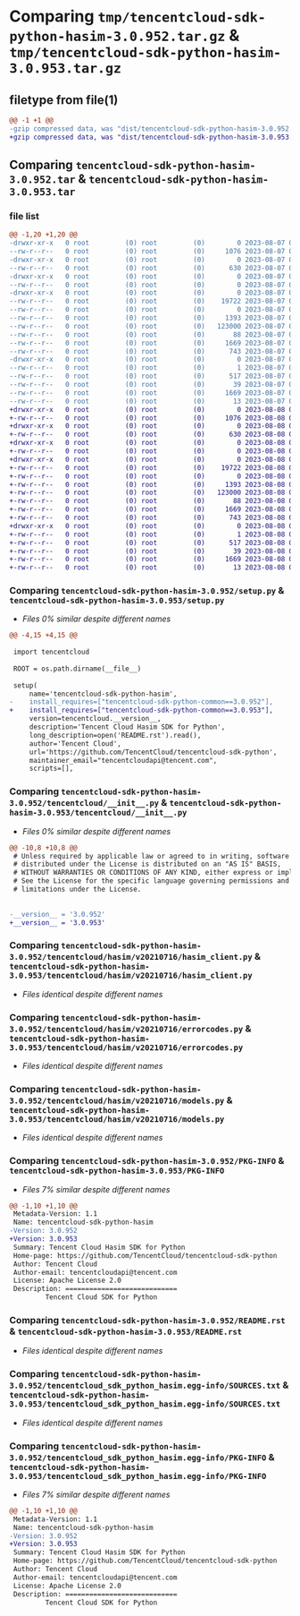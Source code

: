 # Comparing `tmp/tencentcloud-sdk-python-hasim-3.0.952.tar.gz` & `tmp/tencentcloud-sdk-python-hasim-3.0.953.tar.gz`

## filetype from file(1)

```diff
@@ -1 +1 @@
-gzip compressed data, was "dist/tencentcloud-sdk-python-hasim-3.0.952.tar", last modified: Mon Aug  7 08:54:52 2023, max compression
+gzip compressed data, was "dist/tencentcloud-sdk-python-hasim-3.0.953.tar", last modified: Tue Aug  8 00:26:06 2023, max compression
```

## Comparing `tencentcloud-sdk-python-hasim-3.0.952.tar` & `tencentcloud-sdk-python-hasim-3.0.953.tar`

### file list

```diff
@@ -1,20 +1,20 @@
-drwxr-xr-x   0 root         (0) root         (0)        0 2023-08-07 08:54:52.000000 tencentcloud-sdk-python-hasim-3.0.952/
--rw-r--r--   0 root         (0) root         (0)     1076 2023-08-07 08:54:52.000000 tencentcloud-sdk-python-hasim-3.0.952/setup.py
-drwxr-xr-x   0 root         (0) root         (0)        0 2023-08-07 08:54:52.000000 tencentcloud-sdk-python-hasim-3.0.952/tencentcloud/
--rw-r--r--   0 root         (0) root         (0)      630 2023-08-07 08:54:52.000000 tencentcloud-sdk-python-hasim-3.0.952/tencentcloud/__init__.py
-drwxr-xr-x   0 root         (0) root         (0)        0 2023-08-07 08:54:52.000000 tencentcloud-sdk-python-hasim-3.0.952/tencentcloud/hasim/
--rw-r--r--   0 root         (0) root         (0)        0 2023-08-07 08:54:52.000000 tencentcloud-sdk-python-hasim-3.0.952/tencentcloud/hasim/__init__.py
-drwxr-xr-x   0 root         (0) root         (0)        0 2023-08-07 08:54:52.000000 tencentcloud-sdk-python-hasim-3.0.952/tencentcloud/hasim/v20210716/
--rw-r--r--   0 root         (0) root         (0)    19722 2023-08-07 08:54:52.000000 tencentcloud-sdk-python-hasim-3.0.952/tencentcloud/hasim/v20210716/hasim_client.py
--rw-r--r--   0 root         (0) root         (0)        0 2023-08-07 08:54:52.000000 tencentcloud-sdk-python-hasim-3.0.952/tencentcloud/hasim/v20210716/__init__.py
--rw-r--r--   0 root         (0) root         (0)     1393 2023-08-07 08:54:52.000000 tencentcloud-sdk-python-hasim-3.0.952/tencentcloud/hasim/v20210716/errorcodes.py
--rw-r--r--   0 root         (0) root         (0)   123000 2023-08-07 08:54:52.000000 tencentcloud-sdk-python-hasim-3.0.952/tencentcloud/hasim/v20210716/models.py
--rw-r--r--   0 root         (0) root         (0)       88 2023-08-07 08:54:52.000000 tencentcloud-sdk-python-hasim-3.0.952/setup.cfg
--rw-r--r--   0 root         (0) root         (0)     1669 2023-08-07 08:54:52.000000 tencentcloud-sdk-python-hasim-3.0.952/PKG-INFO
--rw-r--r--   0 root         (0) root         (0)      743 2023-08-07 08:54:52.000000 tencentcloud-sdk-python-hasim-3.0.952/README.rst
-drwxr-xr-x   0 root         (0) root         (0)        0 2023-08-07 08:54:52.000000 tencentcloud-sdk-python-hasim-3.0.952/tencentcloud_sdk_python_hasim.egg-info/
--rw-r--r--   0 root         (0) root         (0)        1 2023-08-07 08:54:52.000000 tencentcloud-sdk-python-hasim-3.0.952/tencentcloud_sdk_python_hasim.egg-info/dependency_links.txt
--rw-r--r--   0 root         (0) root         (0)      517 2023-08-07 08:54:52.000000 tencentcloud-sdk-python-hasim-3.0.952/tencentcloud_sdk_python_hasim.egg-info/SOURCES.txt
--rw-r--r--   0 root         (0) root         (0)       39 2023-08-07 08:54:52.000000 tencentcloud-sdk-python-hasim-3.0.952/tencentcloud_sdk_python_hasim.egg-info/requires.txt
--rw-r--r--   0 root         (0) root         (0)     1669 2023-08-07 08:54:52.000000 tencentcloud-sdk-python-hasim-3.0.952/tencentcloud_sdk_python_hasim.egg-info/PKG-INFO
--rw-r--r--   0 root         (0) root         (0)       13 2023-08-07 08:54:52.000000 tencentcloud-sdk-python-hasim-3.0.952/tencentcloud_sdk_python_hasim.egg-info/top_level.txt
+drwxr-xr-x   0 root         (0) root         (0)        0 2023-08-08 00:26:06.000000 tencentcloud-sdk-python-hasim-3.0.953/
+-rw-r--r--   0 root         (0) root         (0)     1076 2023-08-08 00:26:06.000000 tencentcloud-sdk-python-hasim-3.0.953/setup.py
+drwxr-xr-x   0 root         (0) root         (0)        0 2023-08-08 00:26:06.000000 tencentcloud-sdk-python-hasim-3.0.953/tencentcloud/
+-rw-r--r--   0 root         (0) root         (0)      630 2023-08-08 00:26:06.000000 tencentcloud-sdk-python-hasim-3.0.953/tencentcloud/__init__.py
+drwxr-xr-x   0 root         (0) root         (0)        0 2023-08-08 00:26:06.000000 tencentcloud-sdk-python-hasim-3.0.953/tencentcloud/hasim/
+-rw-r--r--   0 root         (0) root         (0)        0 2023-08-08 00:26:06.000000 tencentcloud-sdk-python-hasim-3.0.953/tencentcloud/hasim/__init__.py
+drwxr-xr-x   0 root         (0) root         (0)        0 2023-08-08 00:26:06.000000 tencentcloud-sdk-python-hasim-3.0.953/tencentcloud/hasim/v20210716/
+-rw-r--r--   0 root         (0) root         (0)    19722 2023-08-08 00:26:06.000000 tencentcloud-sdk-python-hasim-3.0.953/tencentcloud/hasim/v20210716/hasim_client.py
+-rw-r--r--   0 root         (0) root         (0)        0 2023-08-08 00:26:06.000000 tencentcloud-sdk-python-hasim-3.0.953/tencentcloud/hasim/v20210716/__init__.py
+-rw-r--r--   0 root         (0) root         (0)     1393 2023-08-08 00:26:06.000000 tencentcloud-sdk-python-hasim-3.0.953/tencentcloud/hasim/v20210716/errorcodes.py
+-rw-r--r--   0 root         (0) root         (0)   123000 2023-08-08 00:26:06.000000 tencentcloud-sdk-python-hasim-3.0.953/tencentcloud/hasim/v20210716/models.py
+-rw-r--r--   0 root         (0) root         (0)       88 2023-08-08 00:26:06.000000 tencentcloud-sdk-python-hasim-3.0.953/setup.cfg
+-rw-r--r--   0 root         (0) root         (0)     1669 2023-08-08 00:26:06.000000 tencentcloud-sdk-python-hasim-3.0.953/PKG-INFO
+-rw-r--r--   0 root         (0) root         (0)      743 2023-08-08 00:26:06.000000 tencentcloud-sdk-python-hasim-3.0.953/README.rst
+drwxr-xr-x   0 root         (0) root         (0)        0 2023-08-08 00:26:06.000000 tencentcloud-sdk-python-hasim-3.0.953/tencentcloud_sdk_python_hasim.egg-info/
+-rw-r--r--   0 root         (0) root         (0)        1 2023-08-08 00:26:06.000000 tencentcloud-sdk-python-hasim-3.0.953/tencentcloud_sdk_python_hasim.egg-info/dependency_links.txt
+-rw-r--r--   0 root         (0) root         (0)      517 2023-08-08 00:26:06.000000 tencentcloud-sdk-python-hasim-3.0.953/tencentcloud_sdk_python_hasim.egg-info/SOURCES.txt
+-rw-r--r--   0 root         (0) root         (0)       39 2023-08-08 00:26:06.000000 tencentcloud-sdk-python-hasim-3.0.953/tencentcloud_sdk_python_hasim.egg-info/requires.txt
+-rw-r--r--   0 root         (0) root         (0)     1669 2023-08-08 00:26:06.000000 tencentcloud-sdk-python-hasim-3.0.953/tencentcloud_sdk_python_hasim.egg-info/PKG-INFO
+-rw-r--r--   0 root         (0) root         (0)       13 2023-08-08 00:26:06.000000 tencentcloud-sdk-python-hasim-3.0.953/tencentcloud_sdk_python_hasim.egg-info/top_level.txt
```

### Comparing `tencentcloud-sdk-python-hasim-3.0.952/setup.py` & `tencentcloud-sdk-python-hasim-3.0.953/setup.py`

 * *Files 0% similar despite different names*

```diff
@@ -4,15 +4,15 @@
 
 import tencentcloud
 
 ROOT = os.path.dirname(__file__)
 
 setup(
     name='tencentcloud-sdk-python-hasim',
-    install_requires=["tencentcloud-sdk-python-common==3.0.952"],
+    install_requires=["tencentcloud-sdk-python-common==3.0.953"],
     version=tencentcloud.__version__,
     description='Tencent Cloud Hasim SDK for Python',
     long_description=open('README.rst').read(),
     author='Tencent Cloud',
     url='https://github.com/TencentCloud/tencentcloud-sdk-python',
     maintainer_email="tencentcloudapi@tencent.com",
     scripts=[],
```

### Comparing `tencentcloud-sdk-python-hasim-3.0.952/tencentcloud/__init__.py` & `tencentcloud-sdk-python-hasim-3.0.953/tencentcloud/__init__.py`

 * *Files 0% similar despite different names*

```diff
@@ -10,8 +10,8 @@
 # Unless required by applicable law or agreed to in writing, software
 # distributed under the License is distributed on an "AS IS" BASIS,
 # WITHOUT WARRANTIES OR CONDITIONS OF ANY KIND, either express or implied.
 # See the License for the specific language governing permissions and
 # limitations under the License.
 
 
-__version__ = '3.0.952'
+__version__ = '3.0.953'
```

### Comparing `tencentcloud-sdk-python-hasim-3.0.952/tencentcloud/hasim/v20210716/hasim_client.py` & `tencentcloud-sdk-python-hasim-3.0.953/tencentcloud/hasim/v20210716/hasim_client.py`

 * *Files identical despite different names*

### Comparing `tencentcloud-sdk-python-hasim-3.0.952/tencentcloud/hasim/v20210716/errorcodes.py` & `tencentcloud-sdk-python-hasim-3.0.953/tencentcloud/hasim/v20210716/errorcodes.py`

 * *Files identical despite different names*

### Comparing `tencentcloud-sdk-python-hasim-3.0.952/tencentcloud/hasim/v20210716/models.py` & `tencentcloud-sdk-python-hasim-3.0.953/tencentcloud/hasim/v20210716/models.py`

 * *Files identical despite different names*

### Comparing `tencentcloud-sdk-python-hasim-3.0.952/PKG-INFO` & `tencentcloud-sdk-python-hasim-3.0.953/PKG-INFO`

 * *Files 7% similar despite different names*

```diff
@@ -1,10 +1,10 @@
 Metadata-Version: 1.1
 Name: tencentcloud-sdk-python-hasim
-Version: 3.0.952
+Version: 3.0.953
 Summary: Tencent Cloud Hasim SDK for Python
 Home-page: https://github.com/TencentCloud/tencentcloud-sdk-python
 Author: Tencent Cloud
 Author-email: tencentcloudapi@tencent.com
 License: Apache License 2.0
 Description: ============================
         Tencent Cloud SDK for Python
```

### Comparing `tencentcloud-sdk-python-hasim-3.0.952/README.rst` & `tencentcloud-sdk-python-hasim-3.0.953/README.rst`

 * *Files identical despite different names*

### Comparing `tencentcloud-sdk-python-hasim-3.0.952/tencentcloud_sdk_python_hasim.egg-info/SOURCES.txt` & `tencentcloud-sdk-python-hasim-3.0.953/tencentcloud_sdk_python_hasim.egg-info/SOURCES.txt`

 * *Files identical despite different names*

### Comparing `tencentcloud-sdk-python-hasim-3.0.952/tencentcloud_sdk_python_hasim.egg-info/PKG-INFO` & `tencentcloud-sdk-python-hasim-3.0.953/tencentcloud_sdk_python_hasim.egg-info/PKG-INFO`

 * *Files 7% similar despite different names*

```diff
@@ -1,10 +1,10 @@
 Metadata-Version: 1.1
 Name: tencentcloud-sdk-python-hasim
-Version: 3.0.952
+Version: 3.0.953
 Summary: Tencent Cloud Hasim SDK for Python
 Home-page: https://github.com/TencentCloud/tencentcloud-sdk-python
 Author: Tencent Cloud
 Author-email: tencentcloudapi@tencent.com
 License: Apache License 2.0
 Description: ============================
         Tencent Cloud SDK for Python
```

